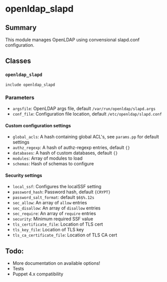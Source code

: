# openldap_slapd


## Summary

This module manages OpenLDAP using convensional slapd.conf configuration.

## Classes

### `openldap_slapd`

```
include openldap_slapd
```

### Parameters

* `argsfile`: OpenLDAP args file, default `/var/run/openldap/slapd.args`
* `conf_file`: Configuration file location, default `/etc/openldap/slapd.conf`

#### Custom configuration settings
* `global_acls`: A hash containing global ACL's, see `params.pp` for default settings
* `authz_regexp`: A hash of authz-regexp entries, default `{}`
* `databases`: A hash of custom databases, default `{}`
* `modules`: Array of modules to load
* `schemas`: Hash of schemas to configure


#### Security settings
* `local_ssf`: Configures the localSSF setting
* `password_hash`: Password hash, default `{CRYPT}`
* `password_salt_format`: default `$6$%.12s`
* `sec_allow`: An array of `allow` entries
* `sec_disallow`: An array of `disallow` entries
* `sec_require`: An array of `require` entries
* `security`: Minimum required SSF value
* `tls_certificate_file`: Location of TLS cert
* `tls_key_file`: Location of TLS key
* `tls_ca_certificate_file`: Location of TLS CA cert


## Todo:
* More documentation on available options!
* Tests
* Puppet 4.x compatibility


